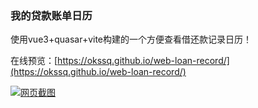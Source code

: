 ### 我的贷款账单日历

使用vue3+quasar+vite构建的一个方便查看借还款记录日历！

在线预览：[https://okssq.github.io/web-loan-record/](https://okssq.github.io/web-loan-record/)

[![网页截图](https://raw.githubusercontent.com/okssq/loan-record/main/preview.png "网页截图")](https://okssq.github.io/loan-record/)

